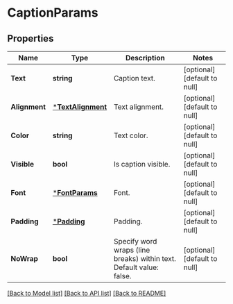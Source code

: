 # CaptionParams

## Properties

Name | Type | Description | Notes
---- | ---- | ----------- | -----
**Text** | **string** | Caption text. | [optional] [default to null]
**Alignment** | [***TextAlignment**](TextAlignment.md) | Text alignment. | [optional] [default to null]
**Color** | **string** | Text color. | [optional] [default to null]
**Visible** | **bool** | Is caption visible. | [optional] [default to null]
**Font** | [***FontParams**](FontParams.md) | Font. | [optional] [default to null]
**Padding** | [***Padding**](Padding.md) | Padding. | [optional] [default to null]
**NoWrap** | **bool** | Specify word wraps (line breaks) within text. Default value: false. | [optional] [default to null]

[[Back to Model list]](../README.md#documentation-for-models) [[Back to API list]](../README.md#documentation-for-api-endpoints) [[Back to README]](../README.md)
